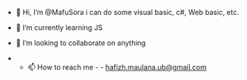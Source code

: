 - 👋 Hi, I’m @MafuSora i can do some  visual basic, c#, Web basic, etc. 
- 🌱 I’m currently learning JS 
- 💞️ I’m looking to collaborate on anything

- - 📫 How to reach me  - -
hafizh.maulana.ub@gmail.com


